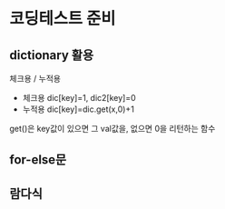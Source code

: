 # 코딩테스트 준비


## dictionary 활용

체크용 / 누적용

- 체크용 dic[key]=1, dic2[key]=0 
- 누적용 dic[key]=dic.get(x,0)+1

get()은 key값이 있으면 그 val값을, 없으면 0을 리턴하는 함수

## for-else문

## 람다식
